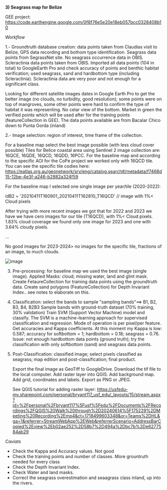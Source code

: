 **3) Seagrass map for Belize**

GEE project: https://code.earthengine.google.com/0f8f76e5e20e18eb057bcc0328408b10 

_Workflow_

1.- Groundtruth database creation: data points taken from Claudias visit to Belize, GPS data recording and bothom type identification. Seagrass data points from SegrassNet site. No seagrass occurrence data in OBIS. Scleractinia data points taken from OBIS. 
Imported all data points (104 in total) to GoogleEarth Pro and check accuracy of points and benthic habitat verification; used seagrass, sand and hardbottom type (including Scleractinia). Scleractinia data are very poor and not enough for a significant class.

Looking for different satellite images dates in Google Earth Pro to get the better image (no clouds, no turbidity, good resolution); some points were on top of mangroves, some other points were hard to confirm the type of habitat it was representing. No celar view of the bottom. Market in green the verified points which will be used after for the training points (featureCollection in GEE).
The data points available are from Bacalar Chico down to Punta Gorda (inland)

2.- Image selection: region of interest, time frame of the collection.

For a baseline map select the best image possible (with less cloud cover possible)
Tiles for Belice coastal area using Sentinel 2 image collection are: 16QCE, 16QDE, 16QCD, 16QDD, 16PCC. For the baseline map and according to the specific AOI for the CoPe project we worked only with 16QCD tile. You can see the specific tile codies here: https://eatlas.org.au/geonetwork/srv/eng/catalog.search#/metadata/f7468d15-12be-4e3f-a246-b2882a324f59 

For the baseline map I selected one single image per year/tile (2020-2022):

idB2 = '20210411T160901_20210411T162810_T16QCD' // image with 1%< Cloud pixels

After trying with more recent images we got that for 2022 and 2023 we have we have cero images for our tile (T16QCD), with 1%< Cloud pixels. 1.83% cloud coverage we found only one image for 2023 and one with 3.64% cloudy pixels.

...

No good images for 2023-2024> no images for the specific tile, fractions of an image, to much clouds.



![image](https://github.com/cperaltab/Seagrass_mapping/assets/7772503/c5302163-2ac2-44ec-8d09-886c76841922)

3. Pre-processing: for baseline map we used the best image (single image). Applied Masks: cloud; missing water, land and glint mask.
   Create FetaureCollection for training data points using the groundtruth data.
   Create sand polygons (FeatureCollection) for Depth Invariant Index.. see notes to elaborate on this.

4. Classification: select the bands to sample "sampling bands"==> B1, B2, B3, B4, B2B3
   Sample bands with ground-truth dataset (70% training, 30% validation)
   Train SVM (Support Vector Machine) model and classify. The SVM is a machine-learning approach for supervised classification and 
   regression. Mode of operation is per pixel/per feature.
   Get accuracies and Kappa coefficients. At this moment my Kappa is low: 0.587; accuracy for softbottom = 1; hardbottom = 0.18; seagrass 
   = 0.76. Issue: not enough hardbottom data points (ground truth); try the classification with only softbottom (sand) and seagrass data 
   points.

5. Post-Classification: classified image; select pixels classified as seagrass; map edition and post-classification; final product.

   Export the final image as GeoTiff to GoogleDrive. Download the tif file to the local computer. Add raster layer into QGIS. Add background map. Add grid, coordinates and labels. Export as PNG or JPEG.

    See QGIS tutorial for adding raster layer: https://usfedu-my.sharepoint.com/personal/bryant117_usf_edu/_layouts/15/stream.aspx?id=%2Fpersonal%2Fbryant117%5Fusf%5Fedu%2FDocuments%2FRecordings%2FQGIS%20Walk%20through%2D20240614%5F175229%2DMeeting%20Recording%2Emp4&ct=1718499603348&or=Teams%2DHL&ga=1&referrer=StreamWebApp%2EWeb&referrerScenario=AddressBarCopied%2Eview%2Eb02ae252%2D58b7%2D494a%2Dbc7b%2De6277584ab29 

_Caviats_

* Check the Kappa and Accuracy values. Not good
* Check the training points and number of classes. More grountruth needed for every class
* Check the Depth Invariant Index. 
* Check Water and land masks.
* Correct the seagrass overestimation and seaagrass class inland, up into the rivers.




